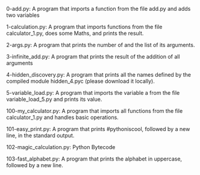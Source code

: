 0-add.py: A program that imports a function from the file add.py and adds two variables

1-calculation.py: A program that imports functions from the file calculator_1.py, does some Maths, and prints the result.

2-args.py: A program that prints the number of and the list of its arguments.

3-infinite_add.py: A program that prints the result of the addition of all arguments

4-hidden_discovery.py: A program that prints all the names defined by the compiled module hidden_4.pyc (please download it locally).

5-variable_load.py: A program that imports the variable a from the file variable_load_5.py and prints its value.

100-my_calculator.py: A program that imports all functions from the file calculator_1.py and handles basic operations.

101-easy_print.py: A program that prints #pythoniscool, followed by a new line, in the standard output.

102-magic_calculation.py: Python Bytecode

103-fast_alphabet.py: A program that prints the alphabet in uppercase, followed by a new line.

